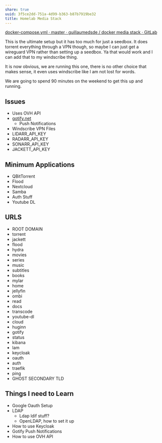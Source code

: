 ```yaml
---
share: true
uuid: 3f5ce2dd-751a-4d99-b363-b87b7919be32
title: Homelab Media Stack
---
```

[docker-compose.yml · master · guillaumedsde / docker media stack · GitLab](https://gitlab.com/guillaumedsde/docker-media-stack/-/blob/master/docker-compose.yml)

This is the ultimate setup but it has too much for just a seedbox. It does torrent everything through a VPN though, so maybe I can just get a wireguard VPN rather than setting up a seedbox. Ya that would work and I can add that to my windscribe thing.

It is now obvious, we are running this one, there is no other choice that makes sense, it even uses windscribe like I am not lost for words.

We are going to spend 90 minutes on the weekend to get this up and running.

Issues
------

*   Uses OVH API
*   [gotify.net](https://gotify.net/)
    *   Push Notifications
*   Windscribe VPN Files
*   LIDARR\_API\_KEY
*   RADARR\_API\_KEY
*   SONARR\_API\_KEY
*   JACKETT\_API\_KEY

Minimum Applications
--------------------

*   QBitTorrent
*   Flood
*   Nextcloud
*   Samba
*   Auth Stuff
*   Youtube DL

URLS
----

*   ROOT DOMAIN
*   torrent
*   jackett
*   flood
*   hydra
*   movies
*   series
*   music
*   subtitles
*   books
*   mylar
*   home
*   jellyfin
*   ombi
*   read
*   docs
*   transcode
*   youtube-dl
*   cloud
*   huginn
*   gotify
*   status
*   kibana
*   lam
*   keycloak
*   oauth
*   auth
*   traefik
*   ping
*   GHOST SECONDARY TLD

Things I need to Learn
----------------------

*   Google Oauth Setup
*   LDAP
    *   Ldap ldif stuff?
    *   OpenLDAP, how to set it up
*   How to use Keycloak
*   Gotify Push Notifications
*   How to use OVH API